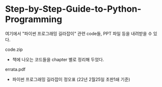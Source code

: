 # Step-by-Step-Guide-to-Python-Programming

여기에서 "파이썬 프로그래밍 길라잡이" 관련 code들, PPT 파일 등을 내려받을 수 있다.

code.zip
- 책에 나오는 코드들을 chapter 별로 정리해 두었다.

errata.pdf
- 파이썬 프로그래밍 길라잡이 정오표 (22년 2월25일 초판1쇄 기준)
